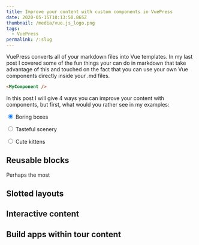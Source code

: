 ```yaml
---
title: Improve your content with custom components in VuePress
date: 2020-05-15T18:13:50.865Z
thumbnail: /media/vue.js_logo.png
tags:
  - VuePress
permalink: /:slug
---
```

VuePress converts all of your markdown files into Vue templates. In my last post I covered some of the fun things your can do in markdown that take advantage of this and touched on the fact that you can use your own Vue components directly inside your .md files. 

``` md
<MyComponent />
```

In this post I will give 4 ways you can improve your content with components, but first, what would you rather see in my examples:

<img :src="imageSrc + '80'" style="float:right" />

<label><input type="radio" v-model="pic" value="box" checked /> Boring boxes</label>

<label><input type="radio" v-model="pic" value="stock" /> Tasteful scenery</label>

<label><input type="radio" v-model="pic" value="kitten" /> Cute kittens</label>

## Reusable blocks
Perhaps the most 
## Slotted layouts
## Interactive content
## Build apps within tour content

<script>
module.exports = {
  data() {
    return {
      pic: null
    }
  },
  computed: {
    imageSrc() {
      return this.pic === "kitten" ? "http://placekitten.com/"
        : this.pic === "stock" ? "https://picsum.photos/"
        : "https://via.placeholder.com/"
    }
  }
};
</script>